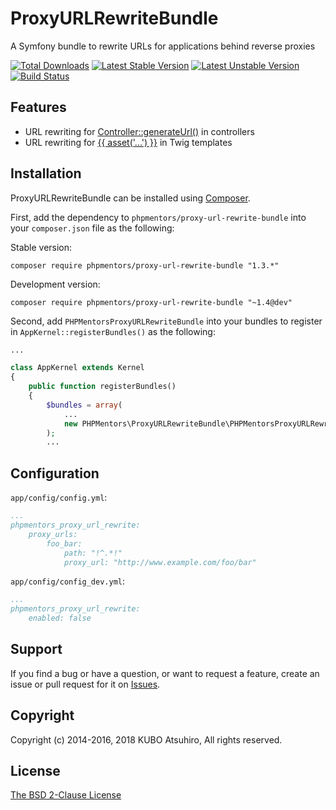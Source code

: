 # ProxyURLRewriteBundle

A Symfony bundle to rewrite URLs for applications behind reverse proxies

[![Total Downloads](https://poser.pugx.org/phpmentors/proxy-url-rewrite-bundle/downloads.png)](https://packagist.org/packages/phpmentors/proxy-url-rewrite-bundle)
[![Latest Stable Version](https://poser.pugx.org/phpmentors/proxy-url-rewrite-bundle/v/stable.png)](https://packagist.org/packages/phpmentors/proxy-url-rewrite-bundle)
[![Latest Unstable Version](https://poser.pugx.org/phpmentors/proxy-url-rewrite-bundle/v/unstable.png)](https://packagist.org/packages/phpmentors/proxy-url-rewrite-bundle)
[![Build Status](https://travis-ci.org/phpmentors-jp/proxy-url-rewrite-bundle.svg?branch=master)](https://travis-ci.org/phpmentors-jp/proxy-url-rewrite-bundle)

## Features

* URL rewriting for [Controller::generateUrl()](http://symfony.com/doc/current/quick_tour/the_controller.html#redirecting-and-forwarding) in controllers
* URL rewriting for [{{ asset('...') }}](http://symfony.com/doc/current/book/templating.html#linking-to-assets) in Twig templates

## Installation

ProxyURLRewriteBundle can be installed using [Composer](http://getcomposer.org/).

First, add the dependency to `phpmentors/proxy-url-rewrite-bundle` into your `composer.json` file as the following:

Stable version:

```
composer require phpmentors/proxy-url-rewrite-bundle "1.3.*"
```

Development version:

```
composer require phpmentors/proxy-url-rewrite-bundle "~1.4@dev"
```

Second, add `PHPMentorsProxyURLRewriteBundle` into your bundles to register in `AppKernel::registerBundles()` as the following:

```php
...

class AppKernel extends Kernel
{
    public function registerBundles()
    {
        $bundles = array(
            ...
            new PHPMentors\ProxyURLRewriteBundle\PHPMentorsProxyURLRewriteBundle(),
        );
        ...
```

## Configuration

`app/config/config.yml`:

```yaml
...
phpmentors_proxy_url_rewrite:
    proxy_urls:
        foo_bar:
            path: "!^.*!"
            proxy_url: "http://www.example.com/foo/bar"
```

`app/config/config_dev.yml`:

```yaml
...
phpmentors_proxy_url_rewrite:
    enabled: false
```

## Support

If you find a bug or have a question, or want to request a feature, create an issue or pull request for it on [Issues](https://github.com/phpmentors-jp/proxy-url-rewrite-bundle/issues).

## Copyright

Copyright (c) 2014-2016, 2018 KUBO Atsuhiro, All rights reserved.

## License

[The BSD 2-Clause License](http://opensource.org/licenses/BSD-2-Clause)
